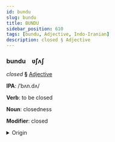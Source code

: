 ```yaml
---
id: bundu
slug: bundu
title: BUNDU
sidebar_position: 610
tags: [bundu, Adjective, Indo-Iranian]
description: closed § Adjective
---
```


### bundu&emsp;<span kind="abugida">ʋ̃ʃʌʃ</span>

*closed* **§** [Adjective](../../tags/Adjective)

**IPA**: /ˈbʌn.dʌ/

**Verb**: to be closed

**Noun**: closedness

**Modifier**: closed

<details>
    <summary>Origin</summary>
    Marathi बंद banda /bən.d̪ə/<br/>
    <em>Indo-Iranian Language Family</em>
</details>